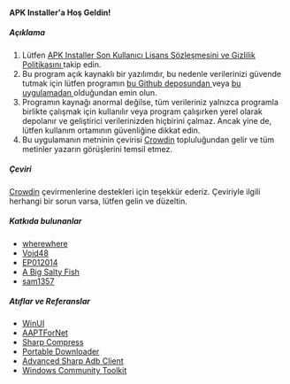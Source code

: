 #### APK Installer'a Hoş Geldin!

##### Açıklama
1. Lütfen [ APK Installer Son Kullanıcı Lisans Sözleşmesini ve Gizlilik Politikasını ](https://github.com/Paving-Base/APK-Installer/blob/main/Privacy.md) takip edin.
2. Bu program açık kaynaklı bir yazılımdır, bu nedenle verilerinizi güvende tutmak için lütfen programın [ bu Github deposundan ](https://github.com/Paving-Base/APK-Installer) veya [ bu uygulamadan ](https://apps.microsoft.com/store/detail/9P2JFQ43FPPG) olduğundan emin olun.
3. Programın kaynağı anormal değilse, tüm verileriniz yalnızca programla birlikte çalışmak için kullanılır veya program çalışırken yerel olarak depolanır ve geliştirici verilerinizden hiçbirini çalmaz. Ancak yine de, lütfen kullanım ortamının güvenliğine dikkat edin.
4. Bu uygulamanın metninin çevirisi [Crowdin](https://crowdin.com/project/APKInstaller "Crowdin") topluluğundan gelir ve tüm metinler yazarın görüşlerini temsil etmez.

##### Çeviri
[Crowdin](https://crowdin.com/project/APKInstaller "Crowdin") çevirmenlerine destekleri için teşekkür ederiz. Çeviriyle ilgili herhangi bir sorun varsa, lütfen gelin ve düzeltin.

##### Katkıda bulunanlar
- [wherewhere](https://github.com/wherewhere)
- [Void48](https://github.com/Void48)
- [EP012014](https://github.com/EP012014)
- [A Big Salty Fish](https://github.com/bigsaltyfishes)
- [sam1357](https://github.com/sam1357)

##### Atıflar ve Referanslar
- [WinUI](https://github.com/microsoft/microsoft-ui-xaml "WinUI")
- [AAPTForNet](https://github.com/canheo136/QuickLook.Plugin.ApkViewer "AAPTForNet")
- [Sharp Compress](https://github.com/adamhathcock/sharpcompress "Sharp Compress")
- [Portable Downloader](https://github.com/madnik7/PortableDownloader "Portable Downloader")
- [Advanced Sharp Adb Client](https://github.com/yungd1plomat/AdvancedSharpAdbClient "Advanced Sharp Adb Client")
- [Windows Community Toolkit](https://github.com/CommunityToolkit/WindowsCommunityToolkit "Windows Community Toolkit")